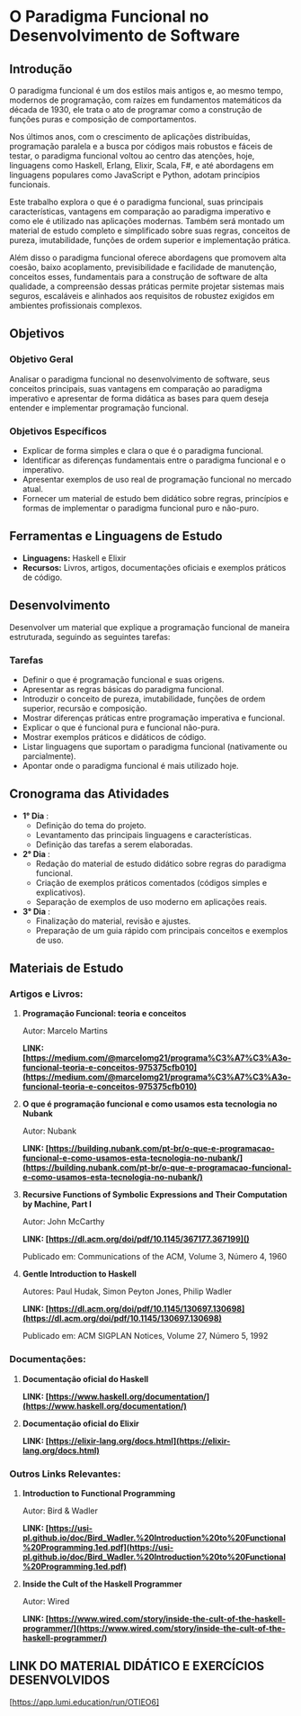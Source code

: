 # O Paradigma Funcional no Desenvolvimento de Software

## Introdução

O paradigma funcional é um dos estilos mais antigos e, ao mesmo tempo, modernos de programação, com raízes em fundamentos matemáticos da década de 1930, ele trata o ato de programar como a construção de funções puras e composição de comportamentos.

Nos últimos anos, com o crescimento de aplicações distribuídas, programação paralela e a busca por códigos mais robustos e fáceis de testar, o paradigma funcional voltou ao centro das atenções, hoje, linguagens como Haskell, Erlang, Elixir, Scala, F#, e até abordagens em linguagens populares como JavaScript e Python, adotam princípios funcionais.

Este trabalho explora o que é o paradigma funcional, suas principais características, vantagens em comparação ao paradigma imperativo e como ele é utilizado nas aplicações modernas. Também será montado um material de estudo completo e simplificado sobre suas regras, conceitos de pureza, imutabilidade, funções de ordem superior e implementação prática.

Além disso o paradigma funcional oferece abordagens que promovem alta coesão, baixo acoplamento, previsibilidade e facilidade de manutenção, conceitos esses, fundamentais para a construção de software de alta qualidade, a compreensão dessas práticas permite projetar sistemas mais seguros, escaláveis e alinhados aos requisitos de robustez exigidos em ambientes profissionais complexos.

## Objetivos

### Objetivo Geral

Analisar o paradigma funcional no desenvolvimento de software, seus conceitos principais, suas vantagens em comparação ao paradigma imperativo e apresentar de forma didática as bases para quem deseja entender e implementar programação funcional.

### Objetivos Específicos

* Explicar de forma simples e clara o que é o paradigma funcional.
* Identificar as diferenças fundamentais entre o paradigma funcional e o imperativo.
* Apresentar exemplos de uso real de programação funcional no mercado atual.
* Fornecer um material de estudo bem didático sobre regras, princípios e formas de implementar o paradigma funcional puro e não-puro.

## Ferramentas e Linguagens de Estudo

* **Linguagens:** Haskell e Elixir
* **Recursos:** Livros, artigos, documentações oficiais e exemplos práticos de código.

## Desenvolvimento

Desenvolver um material que explique a programação funcional de maneira estruturada, seguindo as seguintes tarefas:

### Tarefas

* Definir o que é programação funcional e suas origens.
* Apresentar as regras básicas do paradigma funcional.
* Introduzir o conceito de pureza, imutabilidade, funções de ordem superior, recursão e composição.
* Mostrar diferenças práticas entre programação imperativa e funcional.
* Explicar o que é funcional pura e funcional não-pura.
* Mostrar exemplos práticos e didáticos de código.
* Listar linguagens que suportam o paradigma funcional (nativamente ou parcialmente).
* Apontar onde o paradigma funcional é mais utilizado hoje.

## Cronograma das Atividades

* **1° Dia** :
  * Definição do tema do projeto.
  * Levantamento das principais linguagens e características.
  * Definição das tarefas a serem elaboradas.
* **2° Dia** :
  * Redação do material de estudo didático sobre regras do paradigma funcional.
  * Criação de exemplos práticos comentados (códigos simples e explicativos).
  * Separação de exemplos de uso moderno em aplicações reais.
* **3° Dia** :
  * Finalização do material, revisão e ajustes.
  * Preparação de um guia rápido com principais conceitos e exemplos de uso.

## Materiais de Estudo

### **Artigos e Livros:**

1. **Programação Funcional: teoria e conceitos**

   Autor: Marcelo Martins

   **LINK: [https://medium.com/@marcelomg21/programa%C3%A7%C3%A3o-funcional-teoria-e-conceitos-975375cfb010](https://medium.com/@marcelomg21/programa%C3%A7%C3%A3o-funcional-teoria-e-conceitos-975375cfb010)**
2. **O que é programação funcional e como usamos esta tecnologia no Nubank**

   Autor: Nubank

   **LINK: [https://building.nubank.com/pt-br/o-que-e-programacao-funcional-e-como-usamos-esta-tecnologia-no-nubank/](https://building.nubank.com/pt-br/o-que-e-programacao-funcional-e-como-usamos-esta-tecnologia-no-nubank/)**
3. **Recursive Functions of Symbolic Expressions and Their Computation by Machine, Part I**

   Autor: John McCarthy

   **LINK: [https://dl.acm.org/doi/pdf/10.1145/367177.367199]()**

   Publicado em: Communications of the ACM, Volume 3, Número 4, 1960
4. **Gentle Introduction to Haskell**

   Autores: Paul Hudak, Simon Peyton Jones, Philip Wadler

   **LINK: [https://dl.acm.org/doi/pdf/10.1145/130697.130698](https://dl.acm.org/doi/pdf/10.1145/130697.130698)**

   Publicado em: ACM SIGPLAN Notices, Volume 27, Número 5, 1992

### **Documentações:**

1. **Documentação oficial do Haskell**

   **LINK: [https://www.haskell.org/documentation/](https://www.haskell.org/documentation/)**
2. **Documentação oficial do Elixir**

   **LINK: [https://elixir-lang.org/docs.html](https://elixir-lang.org/docs.html)**

### **Outros Links Relevantes:**

1. **Introduction to Functional Programming**

   Autor: Bird & Wadler

   **LINK: [https://usi-pl.github.io/doc/Bird_Wadler.%20Introduction%20to%20Functional%20Programming.1ed.pdf](https://usi-pl.github.io/doc/Bird_Wadler.%20Introduction%20to%20Functional%20Programming.1ed.pdf)**
2. **Inside the Cult of the Haskell Programmer**

   Autor: Wired

   **LINK: [https://www.wired.com/story/inside-the-cult-of-the-haskell-programmer/](https://www.wired.com/story/inside-the-cult-of-the-haskell-programmer/)**


## LINK DO MATERIAL DIDÁTICO E EXERCÍCIOS DESENVOLVIDOS
[https://app.lumi.education/run/OTIEO6]
